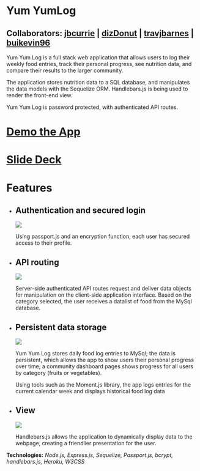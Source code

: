 # Yum YumLog

## Collaborators: [jbcurrie](https://github.com/jbcurrie) | [dizDonut](https://github.com/dizDonut) | [travjbarnes](https://github.com/travjbarnes) | [buikevin96](https://github.com/buikevin96)

Yum Yum Log is a full stack web application that allows users to log their weekly food entries, track their personal progress, see nutrition data, and compare their results to the larger community.

The application stores nutrition data to a SQL database, and manipulates the data models with the Sequelize ORM. Handlebars.js is being used to render the front-end view.

Yum Yum Log is password protected, with authenticated API routes. 

# [Demo the App](https://aqueous-spire-55286.herokuapp.com/)

# [Slide Deck](https://docs.google.com/presentation/d/1QHL7gwAipinHJwtbs4vVJXGIWGpV9vaU8A4UyCxtbvA/edit?usp=sharing)

# Features

* ## Authentication and secured login

   ![](https://media.giphy.com/media/xT9IgnwFhumbKDl6tq/giphy.gif)

   Using passport.js and an encryption function, each user has secured access to their profile. 

* ## API routing

   ![](https://media.giphy.com/media/3o7aD06rFRAek5ZZQc/giphy.gif)

   Server-side authenticated API routes request and deliver data objects for manipulation on the client-side application interface. Based on the category selected, the user receives a datalist of food from the MySql database. 

* ## Persistent data storage 

   ![](https://media.giphy.com/media/l378sWAHEk4QxUKHe/giphy.gif)

   Yum Yum Log stores daily food log entries to MySql; the data is persistent, which allows the app to show users their personal progress over time; a community dashboard pages shows progress for all users by category (fruits or vegetables).

   Using tools such as the Moment.js library, the app logs entries for the current calendar week and displays historical food log data

* ## View
   ![](https://media.giphy.com/media/xT9IgsEnLT0RjVqAIE/giphy.gif)

   Handlebars.js allows the application to dynamically display data to the webpage, creating a friendlier presentation for the user. 

**Technologies:** *Node.js, Express.js, Sequelize, Passport.js, bcrypt, handlebars.js, Heroku, W3CSS*
